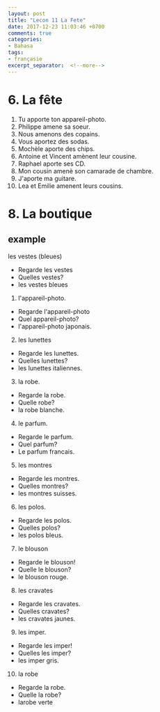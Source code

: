 ```yaml
---
layout: post
title: "Lecon 11 La Fete"
date: 2017-12-23 11:03:46 +0700
comments: true
categories: 
- Bahasa
tags:
- françasie
excerpt_separator:  <!--more-->
---
```


# 6. La fête

1. Tu apporte ton appareil-photo.
2. Philippe amene sa soeur.
3. Nous amenons des copains.
4. Vous aportez des sodas.
5. Mochèle aporte des chips.
6. Antoine et Vincent amènent leur cousine.
7. Raphael aporte ses CD.
8. Mon cousin amenè son camarade de chambre.
9. J'aporte ma guitare.
10. Lea et Emilie amenent leurs cousins.


# 8. La boutique

## **example** 
les vestes (bleues)
- Regarde les vestes
- Quelles vestes?
- les vestes bleues



1. l'appareil-photo.
- Regarde l'appareil-photo
- Quel appareil-photo?
- l'appareil-photo japonais.
2. les lunettes
- Regarde les lunettes.
- Quelles lunettes?
- les lunettes italiennes.
3. la robe.
- Regarde la robe.
- Quelle robe?
- la robe blanche.
4. le parfum.
- Regarde le parfum.
- Quel parfum?
- Le parfum francais.
5. les montres
- Regarde les montres.
- Quelles montres?
- les montres suisses.
6. les polos.
- Regarde les polos.
- Quelles polos?
- les polos bleus.
7. le blouson
- Regarde le blouson!
- Quelle le blouson?
- le blouson rouge.
8. les cravates
- Regarde les cravates.
- Quelles cravates?
- les cravates jaunes.
9. les imper.
- Regarde les imper!
- Quelles les imper?
- les imper gris.
10. la robe
- Regarde la robe.
- Quelle la robe?
- larobe verte
